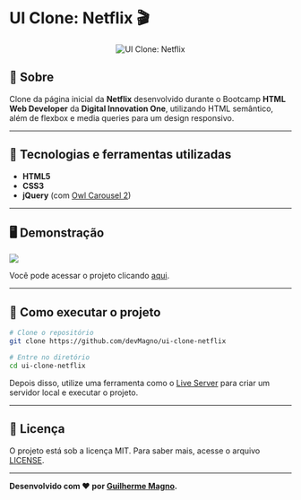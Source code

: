 # UI Clone: Netflix 🎬
<p align="center">
	<img src="https://i.imgur.com/NxZd0C5.png" alt="UI Clone: Netflix" title="UI Clone: Netflix">
</p>

## 📖 Sobre   
Clone da página inicial da **Netflix** desenvolvido durante o Bootcamp **HTML Web Developer** da **Digital Innovation One**, utilizando HTML semântico, além de flexbox e media queries para um design responsivo.

---

## 🚀 Tecnologias e ferramentas utilizadas
- **HTML5**
- **CSS3**
- **jQuery** (com [Owl Carousel 2](https://owlcarousel2.github.io/OwlCarousel2/))

---

## 🖥️ Demonstração

![](https://i.imgur.com/GMN1JAv.png)   

Você pode acessar o projeto clicando [aqui](http://devmagno.github.io/ui-clone-netflix).


---

## 🔧 Como executar o projeto

```bash
# Clone o repositório
git clone https://github.com/devMagno/ui-clone-netflix

# Entre no diretório
cd ui-clone-netflix
```
Depois disso, utilize uma ferramenta como o [Live Server](https://marketplace.visualstudio.com/items?itemName=ritwickdey.LiveServer) para criar um servidor local e executar o projeto.

---

## 📝 Licença

O projeto está sob a licença MIT. Para saber mais, acesse o arquivo [LICENSE](https://github.com/devMagno/ui-clone-netflix/blob/master/LICENSE).

---
**Desenvolvido com ❤️ por [Guilherme Magno](https://github.com/devmagno/).**
